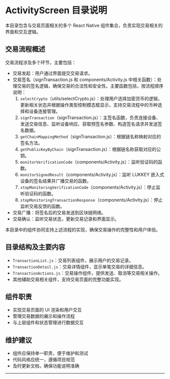 # ActivityScreen 目录说明

本目录包含与交易页面相关的多个 React Native 组件集合，负责实现交易相关的界面和交互逻辑。

## 交易流程概述

交易流程涉及多个环节，主要包括：

- 交易发起：用户通过界面提交交易请求。
- 交易签名（signTransaction.js 和 components/Activity.js 中相关函数）：处理交易的签名逻辑，确保交易的合法性和安全性。主要函数包括，按流程顺序说明：
  1. `selectCrypto`（utils/selectCrypto.js）：处理用户选择加密货币的逻辑，更新相关状态并根据操作类型控制模态框显示，支持交易流程中的币种选择和设备连接管理。
  2. `signTransaction`（signTransaction.js）：主签名函数，负责连接设备、发送交易信息、监听设备响应、获取预签名参数、构造签名请求并发送签名数据。
  3. `getChainMappingMethod`（signTransaction.js）：根据链名称映射对应的签名方法。
  4. `getPublicKeyByChain`（signTransaction.js）：根据链名称获取对应的公钥。
  5. `monitorVerificationCode`（components/Activity.js）：监听验证码的函数。
  6. `monitorSignedResult`（components/Activity.js）：监听 LUKKEY 嵌入式设备的签名结果并广播交易的函数。
  7. `stopMonitoringVerificationCode`（components/Activity.js）：停止监听验证码的函数。
  8. `stopMonitoringTransactionResponse`（components/Activity.js）：停止监听交易反馈的函数。
- 交易广播：将签名后的交易发送到区块链网络。
- 交易确认：监听交易状态，更新交易记录和界面显示。

本目录中的组件协同支持上述流程的实现，确保交易操作的完整性和用户体验。

## 目录结构及主要内容

- `TransactionList.js`：交易列表组件，展示用户的交易记录。
- `TransactionDetail.js`：交易详情组件，显示单笔交易的详细信息。
- `TransactionActions.js`：交易操作组件，提供发送、取消等交易相关操作。
- 其他辅助交易相关组件，支持交易页面的完整功能实现。

## 组件职责

- 实现交易页面的 UI 渲染和用户交互
- 管理交易数据的展示和操作流程
- 与上层组件和状态管理进行数据交互

## 维护建议

- 组件应保持单一职责，便于维护和测试
- 代码风格应统一，遵循项目规范
- 及时更新文档，确保功能说明准确

---
